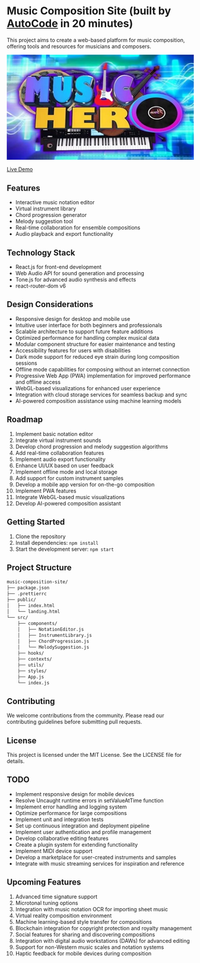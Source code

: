 # Music Composition Site (built by [AutoCode](https://autocode.work) in 20 minutes)

This project aims to create a web-based platform for music composition, offering tools and resources
for musicians and composers.

![Music Composition Site](public/music.png)

[Live Demo](https://music-composer.netlify.app/)

## Features

-   Interactive music notation editor
-   Virtual instrument library
-   Chord progression generator
-   Melody suggestion tool
-   Real-time collaboration for ensemble compositions
-   Audio playback and export functionality

## Technology Stack

-   React.js for front-end development
-   Web Audio API for sound generation and processing
-   Tone.js for advanced audio synthesis and effects
-   react-router-dom v6

## Design Considerations

-   Responsive design for desktop and mobile use
-   Intuitive user interface for both beginners and professionals
-   Scalable architecture to support future feature additions
-   Optimized performance for handling complex musical data
-   Modular component structure for easier maintenance and testing
-   Accessibility features for users with disabilities
-   Dark mode support for reduced eye strain during long composition sessions
-   Offline mode capabilities for composing without an internet connection
-   Progressive Web App (PWA) implementation for improved performance and offline access
-   WebGL-based visualizations for enhanced user experience
-   Integration with cloud storage services for seamless backup and sync
-   AI-powered composition assistance using machine learning models

## Roadmap

1. Implement basic notation editor
2. Integrate virtual instrument sounds
3. Develop chord progression and melody suggestion algorithms
4. Add real-time collaboration features
5. Implement audio export functionality
6. Enhance UI/UX based on user feedback
7. Implement offline mode and local storage
8. Add support for custom instrument samples
9. Develop a mobile app version for on-the-go composition
10. Implement PWA features
11. Integrate WebGL-based music visualizations
12. Develop AI-powered composition assistant

## Getting Started

1. Clone the repository
2. Install dependencies: `npm install`
3. Start the development server: `npm start`

## Project Structure

```
music-composition-site/
├── package.json
├── .prettierrc
├── public/
│   ├── index.html
│   └── landing.html
└── src/
    ├── components/
    │   ├── NotationEditor.js
    │   ├── InstrumentLibrary.js
    │   ├── ChordProgression.js
    │   └── MelodySuggestion.js
    ├── hooks/
    ├── contexts/
    ├── utils/
    ├── styles/
    ├── App.js
    └── index.js
```

## Contributing

We welcome contributions from the community. Please read our contributing guidelines before
submitting pull requests.

## License

This project is licensed under the MIT License. See the LICENSE file for details.

## TODO

-   Implement responsive design for mobile devices
-   Resolve Uncaught runtime errors in setValueAtTime function
-   Implement error handling and logging system
-   Optimize performance for large compositions
-   Implement unit and integration tests
-   Set up continuous integration and deployment pipeline
-   Implement user authentication and profile management
-   Develop collaborative editing features
-   Create a plugin system for extending functionality
-   Implement MIDI device support
-   Develop a marketplace for user-created instruments and samples
-   Integrate with music streaming services for inspiration and reference

## Upcoming Features

1. Advanced time signature support
2. Microtonal tuning options
3. Integration with music notation OCR for importing sheet music
4. Virtual reality composition environment
5. Machine learning-based style transfer for compositions
6. Blockchain integration for copyright protection and royalty management
7. Social features for sharing and discovering compositions
8. Integration with digital audio workstations (DAWs) for advanced editing
9. Support for non-Western music scales and notation systems
10. Haptic feedback for mobile devices during composition

